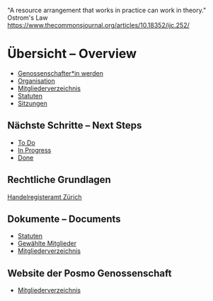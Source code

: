 "A resource arrangement that works in practice can work in theory."   
Ostrom's Law   
https://www.thecommonsjournal.org/articles/10.18352/ijc.252/     

# Übersicht – Overview

- [Genossenschafter\*in werden](https://github.com/posmocoop/general/blob/master/i_want_to_be_a_coop_member.md)
- [Organisation](https://github.com/posmocoop/general/blob/master/organization.md)
- [Mitgliederverzeichnis](https://github.com/posmocoop/general/blob/master/members.md)
- [Statuten](https://github.com/posmocoop/general/blob/master/statutes.md)
- [Sitzungen](https://github.com/posmocoop/general/blob/master/meetings.md)


## Nächste Schritte – Next Steps
- [To Do](https://github.com/posmocoop/general/blob/master/to_do.md)
- [In Progress](https://github.com/posmocoop/general/blob/master/in_progress.md)
- [Done](https://github.com/posmocoop/general/blob/master/done.md)


## Rechtliche Grundlagen
[Handelregisteramt Zürich](https://hra.zh.ch/internet/justiz_inneres/hra/de/eintragen/formulare_muster_rechtsform/genossenschaft.html)

## Dokumente – Documents
- [Statuten](https://github.com/posmocoop/general/files/4559344/Statuten_POSMO_Genossenschaft_Schweiz_Version2020-05-04.pdf) 
- [Gewählte Mitglieder](https://docs.google.com/document/d/1YUm9ym33ajHGp7-fkWoBCT857fq7Cp5q9ghrBLua2kc/edit#)
- [Mitgliederverzeichnis](https://github.com/posmocoop/general/blob/master/members.md)


## Website der Posmo Genossenschaft 
- [Mitgliederverzeichnis](https://github.com/posmocoop/general/blob/master/membership.md)
